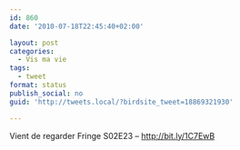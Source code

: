 ```yaml
---
id: 860
date: '2010-07-18T22:45:40+02:00'

layout: post
categories:
  - Vis ma vie
tags:
  - tweet
format: status
publish_social: no
guid: 'http://tweets.local/?birdsite_tweet=18869321930'

---
```


Vient de regarder Fringe S02E23 – http://bit.ly/1C7EwB